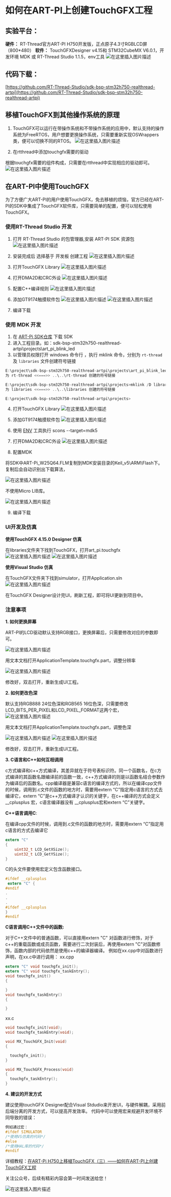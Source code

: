 # 如何在ART-PI上创建TouchGFX工程

## 实验平台：
**硬件：**   RT-Thread官方ART-PI H750开发版，正点原子4.3寸RGBLCD屏（800*480）
**软件：**   TouchGFXDesigner v4.15和 STM32CubeMX V6.0.1，开发环境 MDK 或 RT-Thread Studio 1.1.5，env工具
![在这里插入图片描述](https://img-blog.csdnimg.cn/20200915170735381.jpg)

## 代码下载：
[https://github.com/RT-Thread-Studio/sdk-bsp-stm32h750-realthread-artpi](https://github.com/RT-Thread-Studio/sdk-bsp-stm32h750-realthread-artpi)

## 移植TouchGFX到其他操作系统的原理
1. TouchGFX可以运行在带操作系统和不带操作系统的应用中，默认支持的操作系统为FreeRTOS，用户想要更换操作系统，只需要重新实现OSWrappers类，便可以切换不同的RTOS。
  ![在这里插入图片描述](https://img-blog.csdnimg.cn/20200917142954604.png?x-oss-process=image/watermark,type_ZmFuZ3poZW5naGVpdGk,shadow_10,text_aHR0cHM6Ly9ibG9nLmNzZG4ubmV0L3NpbmF0XzMxMDM5MDYx,size_16,color_FFFFFF,t_70#pic_center)

  

2. 在rtthread中添加touchgfx需要的驱动

  根据touchgfx需要的组件构成，只需要在rtthread中实现相应的驱动即可。
  ![在这里插入图片描述](https://img-blog.csdnimg.cn/20200918152442511.png?x-oss-process=image/watermark,type_ZmFuZ3poZW5naGVpdGk,shadow_10,text_aHR0cHM6Ly9ibG9nLmNzZG4ubmV0L3NpbmF0XzMxMDM5MDYx,size_16,color_FFFFFF,t_70#pic_center)
## 在ART-PI中使用TouchGFX
为了方便广大ART-PI的用户使用TouchGFX，免去移植的烦恼，官方已经在ART-PI的SDK中集成了TouchGFX软件库，只需要简单的配置，便可以轻松使用TouchGFX。
### 使用RT-Thread Studio 开发
1. 打开 RT-Thread Studio 的包管理器,安装 ART-PI SDK 资源包
![在这里插入图片描述](https://img-blog.csdnimg.cn/20201023172827389.png)

2. 安装完成后 选择基于 开发板 创建工程
  ![在这里插入图片描述](https://img-blog.csdnimg.cn/20201023173348688.png)

  

3. 打开TouchGFX Library
  ![在这里插入图片描述](https://img-blog.csdnimg.cn/20201023174030228.png)

  

4. 打开DMA2D和CRC外设
  ![在这里插入图片描述](https://img-blog.csdnimg.cn/20201023180140276.png)

  

5. 配置C++编译规则
  ![在这里插入图片描述](https://img-blog.csdnimg.cn/20201024113355777.png)

  

6. 添加GT9174触摸软件包
  ![在这里插入图片描述](https://img-blog.csdnimg.cn/20201023185917918.png)
  ![在这里插入图片描述](https://img-blog.csdnimg.cn/20201023190054938.png)

7. 编译下载


### 使用 MDK 开发
1. 在 [ART-Pi SDK仓库](https://github.com/RT-Thread-Studio/sdk-bsp-stm32h750-realthread-artpi) 下载 SDK
2. 进入工程目录。如：sdk-bsp-stm32h750-realthread-artpi\projects\art_pi_blink_led
3. 以管理员权限打开 windows 命令行 ，执行 mklink 命令，分别为 `rt-thread` 及 `libraries` 文件创建符号链接
```c
E:\project\sdk-bsp-stm32h750-realthread-artpi\projects\art_pi_blink_led>mklink /D rt-thread ..\..\rt-thread
为 rt-thread <<===>> ..\..\rt-thread 创建的符号链接

E:\project\sdk-bsp-stm32h750-realthread-artpi\projects>mklink /D libraries ..\..\libraries
为 libraries <<===>> ..\..\libraries 创建的符号链接

E:\project\sdk-bsp-stm32h750-realthread-artpi\projects>
```
4. 打开TouchGFX Library
  ![在这里插入图片描述](https://img-blog.csdnimg.cn/20201024120035558.png)

5.  添加GT9174触摸软件包
![在这里插入图片描述](https://img-blog.csdnimg.cn/20201024120433818.png)

6. 使用 [ENV](https://club.rt-thread.org/ask/question/5699.html) 工具执行 scons --target=mdk5 

7. 打开DMA2D和CRC外设
![在这里插入图片描述](https://img-blog.csdnimg.cn/20201024120132856.png)

8. 配置MDK

  将SDK中ART-Pi_W25Q64.FLM复制到MDK安装目录的Keil_v5\ARM\Flash下。
  复制后会自动识别出下载算法，

  ![在这里插入图片描述](https://img-blog.csdnimg.cn/20201024115922895.png)

  

  不使用Micro LIB库。

  ![在这里插入图片描述](https://img-blog.csdnimg.cn/20201024115628218.png)

9. 编译下载
### UI开发及仿真
**使用TouchGFX 4.15.0 Designer 仿真**

在libraries文件夹下找到TouchGFX，打开art_pi.touchgfx
![在这里插入图片描述](https://img-blog.csdnimg.cn/20201024121400784.png)
![在这里插入图片描述](https://img-blog.csdnimg.cn/20201024121801586.gif#pic_center)



**使用Visual Studio 仿真**

在TouchGFX文件夹下找到simulator，打开Application.sln
![在这里插入图片描述](https://img-blog.csdnimg.cn/20201024122143622.png)

在TouchGFX Designer设计完UI，刷新工程，即可将UI更新到项目中。

### 注意事项
**1. 如何更换屏幕**

ART-PI的LCD驱动默认支持RGB接口，更换屏幕后，只需要修改对应的参数即可。

![在这里插入图片描述](https://img-blog.csdnimg.cn/20201024122931995.png)

用文本文档打开ApplicationTemplate.touchgfx.part，调整分辨率

![在这里插入图片描述](https://img-blog.csdnimg.cn/20201024123546325.png)

修改好，双击打开，重新生成UI工程。

**2. 如何更改色深**

默认支持RGB888 24位色深和RGB565 16位色深，只需要修改LCD_BITS_PER_PIXEL和LCD_PIXEL_FORMAT这两个宏，
![在这里插入图片描述](https://img-blog.csdnimg.cn/20201024123108553.png)

用文本文档打开ApplicationTemplate.touchgfx.part，调整色深

![在这里插入图片描述](https://img-blog.csdnimg.cn/20201024123500952.png)
![在这里插入图片描述](https://img-blog.csdnimg.cn/20201024123658354.png)



修改好，双击打开，重新生成UI工程。

**3. C语言和C++如何互相调用**

 c方式编译和c++方式编译，其差异就在于符号表标识符。同一个函数名，在c方式编译的其函数名跟编译前的函数一致，c++方式编译的则是以函数名结合参数作为编译后的函数名。cpp编译器是兼容c语言的编译方式的，所以在编译cpp文件的时候，调用到.c文件的函数的地方时，需要用extern “C”指定用c语言的方式去编译它，extern “C”是c++方式编译才认识的关键字，在c++编译的方式会定义 \__cplusplus 宏，c语言编译器没有 __cplusplus宏和extern “C”关键字。

**C++语言调用C**:

在编译cpp文件的时候，调用到.c文件的函数的地方时，需要用extern “C”指定用c语言的方式去编译它

```c
extern "C"
{
	uint32_t LCD_GetXSize();
	uint32_t LCD_GetYSize();
}
```
C的头文件要使用宏定义包含函数接口。

```c
#ifdef __cplusplus
 extern "C" {
#endif
.
.
.
#ifdef __cplusplus
}
#endif
```
**C语言调用C++文件中的函数:**

对于C++文件中的普通函数，可以直接用extern "C" 对函数进行修饰，对于c++的重载函数或成员函数，需要进行二次封装后，再使用extern "C"对函数修饰，函数内部的代码依然是使用c++的编译器编译。
例如在xx.cpp中对函数进行声明，在xx.c中进行调用：
xx.cpp

```c
extern "C" void touchgfx_init();
extern "C" void touchgfx_taskEntry();
void touchgfx_init()
{

}
void touchgfx_taskEntry()
{

}
```
xx.c

```c
void touchgfx_init(void);
void touchgfx_taskEntry(void);

void MX_TouchGFX_Init(void)
{

  touchgfx_init();
}

void MX_TouchGFX_Process(void)
{
  touchgfx_taskEntry();
}
```
**4. 建议的开发方式**

建议使用touchGFX Designer配合Visual Stdudio来开发UI，与硬件解耦，采用前后端分离的开发方式，可以提高开发效率。
代码中可以使用宏来规避开发环境不同导致的错误：

```c
例如通过宏：
#ifdef SIMULATOR
/*使用VS仿真的代码*/
#else
/*使用HAL库的代码*/
#endif
```

详细教程：[在ART-Pi H750上移植TouchGFX（三）——如何在ART-PI上创建TouchGFX工程](https://blog.csdn.net/sinat_31039061/article/details/108638097)



关注公众号，后续有精彩内容会第一时间发送给您！

![在这里插入图片描述](https://img-blog.csdnimg.cn/20200506150500150.jpg)
